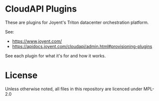 # CloudAPI Plugins

These are plugins for Joyent's Triton datacenter orchestration platform.

See:

* https://www.joyent.com/
* https://apidocs.joyent.com/cloudapi/admin.html#provisioning-plugins

See each plugin for what it's for and how it works.

# License

Unless otherwise noted, all files in this repository are licenced under
MPL-2.0
